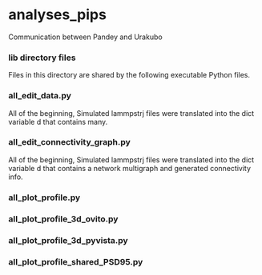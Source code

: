 # analyses_pips
Communication between Pandey and Urakubo

### lib directory files
Files in this directory are shared by the following executable Python files.

### all_edit_data.py
All of the beginning, Simulated lammpstrj files were translated into the dict variable d that contains many.

### all_edit_connectivity_graph.py
All of the beginning, Simulated lammpstrj files were translated into the dict variable d that contains a network multigraph and generated connectivity info.

### all_plot_profile.py

### all_plot_profile_3d_ovito.py

### all_plot_profile_3d_pyvista.py

### all_plot_profile_shared_PSD95.py


